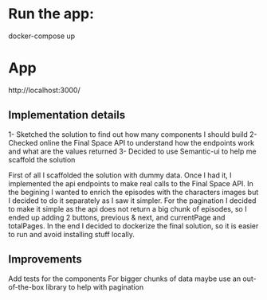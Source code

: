 # Run the app:

docker-compose up

# App 

http://localhost:3000/

## Implementation details

1- Sketched the solution to find out how many components I should build
2- Checked online the Final Space API to understand how the endpoints work and what are the values returned
3- Decided to use Semantic-ui to help me scaffold the solution

First of all I scaffolded the solution with dummy data. Once I had it, I implemented the api endpoints to make real calls to the Final Space API.
In the begining I wanted to enrich the episodes with the characters images but I decided to do it separately as I saw it simpler.
For the pagination I decided to make it simple as the api does not return a big chunk of episodes, so I ended up adding 2 buttons, previous & next, and currentPage and totalPages.
In the end I decided to dockerize the final solution, so it is easier to run and avoid installing stuff locally.

## Improvements

Add tests for the components
For bigger chunks of data maybe use an out-of-the-box library to help with pagination